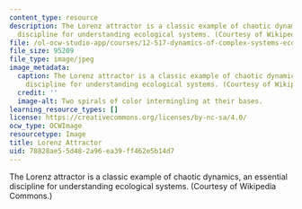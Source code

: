 ```yaml
---
content_type: resource
description: The Lorenz attractor is a classic example of chaotic dynamics, an essential
  discipline for understanding ecological systems. (Courtesy of Wikipedia Commons.)
file: /ol-ocw-studio-app/courses/12-517-dynamics-of-complex-systems-ecological-theory-spring-2001/78828ae55d482a96ea39ff462e5b14d7_12-517s01.jpg
file_size: 95209
file_type: image/jpeg
image_metadata:
  caption: The Lorenz attractor is a classic example of chaotic dynamics, an essential
    discipline for understanding ecological systems. (Courtesy of Wikipedia Commons.)
  credit: ''
  image-alt: Two spirals of color intermingling at their bases.
learning_resource_types: []
license: https://creativecommons.org/licenses/by-nc-sa/4.0/
ocw_type: OCWImage
resourcetype: Image
title: Lorenz Attractor
uid: 78828ae5-5d48-2a96-ea39-ff462e5b14d7
---
```

The Lorenz attractor is a classic example of chaotic dynamics, an essential discipline for understanding ecological systems. (Courtesy of Wikipedia Commons.)